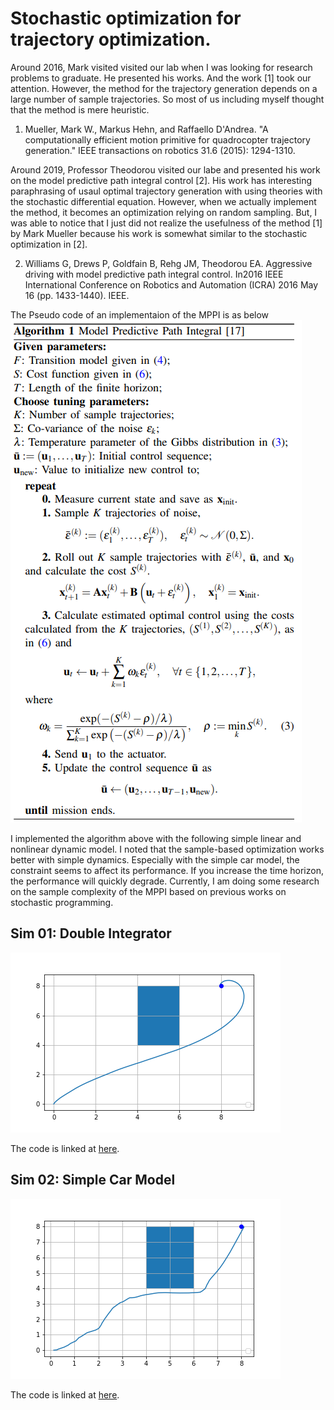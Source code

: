 # Stochastic optimization for trajectory optimization.

Around 2016, Mark visited visited our lab when I was looking for research problems to graduate. He presented his works. And the work [1] took our attention. However, the method for the trajectory generation depends on a large number of sample trajectories. So most of us including myself thought that the method is mere heuristic.

1. Mueller, Mark W., Markus Hehn, and Raffaello D'Andrea. "A computationally efficient motion primitive for quadrocopter trajectory generation." IEEE transactions on robotics 31.6 (2015): 1294-1310.

Around 2019, Professor Theodorou visited our labe and presented his work on the model predictive path integral control [2]. His work has interesting paraphrasing of usaul optimal trajectory generation with using theories with the stochastic differential equation. However, when we actually implement the method, it becomes an optimization relying on random sampling. But, I was able to notice that I just did not realize the usefulness of the method [1] by Mark Mueller because his work is somewhat similar to the stochastic optimization in [2]. 

2. Williams G, Drews P, Goldfain B, Rehg JM, Theodorou EA. Aggressive driving with model predictive path integral control. In2016 IEEE International Conference on Robotics and Automation (ICRA) 2016 May 16 (pp. 1433-1440). IEEE.

The Pseudo code of an implementaion of the MPPI is as below
![Sim01](Algorithm.png)

I implemented the algorithm above with the following simple linear and nonlinear dynamic model. I noted that the sample-based optimization works better with simple dynamics. Especially with the simple car model, the constraint seems to affect its performance. If you increase the time horizon, the performance will quickly degrade. Currently, I am doing some research on the sample complexity of the MPPI based on previous works on stochastic programming. 

## Sim 01: Double Integrator
![Sim01](figures/example1.png)

The code is linked at [here](Example1.ipynb).

## Sim 02: Simple Car Model
![Sim02](figures/example2.png)

The code is linked at [here](Example2.ipynb).
